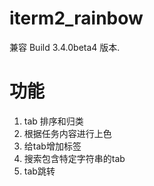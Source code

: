 # iterm2_rainbow

兼容 Build 3.4.0beta4 版本.

# 功能
1. tab 排序和归类
2. 根据任务内容进行上色
3. 给tab增加标签
4. 搜索包含特定字符串的tab
5. tab跳转

